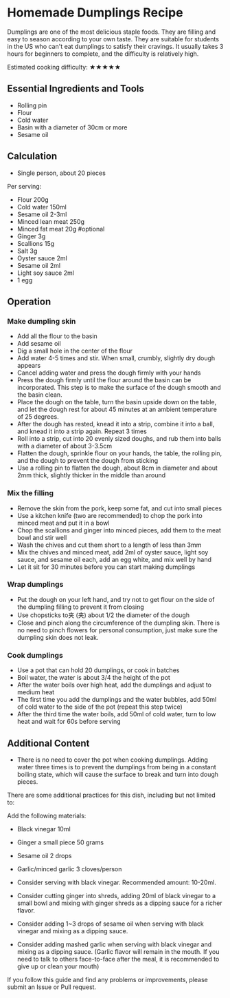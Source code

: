 # Homemade Dumplings Recipe

Dumplings are one of the most delicious staple foods. They are filling and easy to season according to your own taste. They are suitable for students in the US who can't eat dumplings to satisfy their cravings. It usually takes 3 hours for beginners to complete, and the difficulty is relatively high.

Estimated cooking difficulty: ★★★★★

## Essential Ingredients and Tools

- Rolling pin
- Flour
- Cold water
- Basin with a diameter of 30cm or more
- Sesame oil

## Calculation

- Single person, about 20 pieces

Per serving:

- Flour 200g
- Cold water 150ml
- Sesame oil 2-3ml
- Minced lean meat 250g
- Minced fat meat 20g #optional
- Ginger 3g
- Scallions 15g
- Salt 3g
- Oyster sauce 2ml
- Sesame oil 2ml
- Light soy sauce 2ml
- 1 egg

## Operation

### Make dumpling skin

- Add all the flour to the basin
- Add sesame oil
- Dig a small hole in the center of the flour
- Add water 4-5 times and stir. When small, crumbly, slightly dry dough appears
- Cancel adding water and press the dough firmly with your hands
- Press the dough firmly until the flour around the basin can be incorporated. This step is to make the surface of the dough smooth and the basin clean.
- Place the dough on the table, turn the basin upside down on the table, and let the dough rest for about 45 minutes at an ambient temperature of 25 degrees.
- After the dough has rested, knead it into a strip, combine it into a ball, and knead it into a strip again. Repeat 3 times
- Roll into a strip, cut into 20 evenly sized doughs, and rub them into balls with a diameter of about 3-3.5cm
- Flatten the dough, sprinkle flour on your hands, the table, the rolling pin, and the dough to prevent the dough from sticking
- Use a rolling pin to flatten the dough, about 8cm in diameter and about 2mm thick, slightly thicker in the middle than around

### Mix the filling

- Remove the skin from the pork, keep some fat, and cut into small pieces
- Use a kitchen knife (two are recommended) to chop the pork into minced meat and put it in a bowl
- Chop the scallions and ginger into minced pieces, add them to the meat bowl and stir well
- Wash the chives and cut them short to a length of less than 3mm
- Mix the chives and minced meat, add 2ml of oyster sauce, light soy sauce, and sesame oil each, add an egg white, and mix well by hand
- Let it sit for 30 minutes before you can start making dumplings

### Wrap dumplings

- Put the dough on your left hand, and try not to get flour on the side of the dumpling filling to prevent it from closing
- Use chopsticks to夹 (夹) about 1/2 the diameter of the dough
- Close and pinch along the circumference of the dumpling skin. There is no need to pinch flowers for personal consumption, just make sure the dumpling skin does not leak.

### Cook dumplings

- Use a pot that can hold 20 dumplings, or cook in batches
- Boil water, the water is about 3/4 the height of the pot
- After the water boils over high heat, add the dumplings and adjust to medium heat
- The first time you add the dumplings and the water bubbles, add 50ml of cold water to the side of the pot (repeat this step twice)
- After the third time the water boils, add 50ml of cold water, turn to low heat and wait for 60s before serving

## Additional Content

- There is no need to cover the pot when cooking dumplings. Adding water three times is to prevent the dumplings from being in a constant boiling state, which will cause the surface to break and turn into dough pieces.

There are some additional practices for this dish, including but not limited to:

Add the following materials:

* Black vinegar 10ml
* Ginger a small piece 50 grams
* Sesame oil 2 drops
* Garlic/minced garlic 3 cloves/person

* Consider serving with black vinegar. Recommended amount: 10-20ml.
* Consider cutting ginger into shreds, adding 20ml of black vinegar to a small bowl and mixing with ginger shreds as a dipping sauce for a richer flavor.
* Consider adding 1~3 drops of sesame oil when serving with black vinegar and mixing as a dipping sauce.
* Consider adding mashed garlic when serving with black vinegar and mixing as a dipping sauce. (Garlic flavor will remain in the mouth. If you need to talk to others face-to-face after the meal, it is recommended to give up or clean your mouth)

If you follow this guide and find any problems or improvements, please submit an Issue or Pull request.
